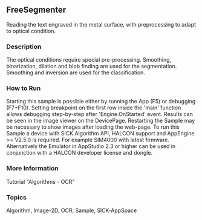 ## FreeSegmenter
Reading the text engraved in the metal surface, with preprocessing to adapt
to optical condition.

### Description
The optical conditions require special pre-processing. Smoothing, binarization,
dilation and blob finding are used for the segmentation.  Smoothing and inversion
are used for the classification.

### How to Run
Starting this sample is possible either by running the App (F5) or
debugging (F7+F10). Setting breakpoint on the first row inside the 'main'
function allows debugging step-by-step after 'Engine.OnStarted' event.
Results can be seen in the image viewer on the DevicePage.
Restarting the Sample may be necessary to show images after loading the web-page.
To run this Sample a device with SICK Algorithm API, HALCON support and
AppEngine >= V2.5.0 is required. For example SIM4000 with latest firmware.
Alternatively the Emulator in AppStudio 2.3 or higher can be used in conjunction
with a HALCON developer license and dongle.

### More Information
Tutorial "Algorithms - OCR"

### Topics
Algorithm, Image-2D, OCR, Sample, SICK-AppSpace
